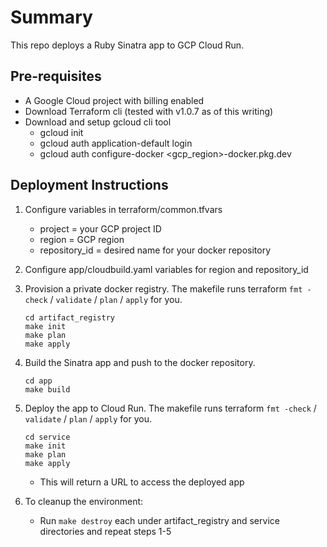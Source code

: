 # Summary
This repo deploys a Ruby Sinatra app to GCP Cloud Run. 

## Pre-requisites
+ A Google Cloud project with billing enabled
+ Download Terraform cli (tested with v1.0.7 as of this writing)
+ Download and setup gcloud cli tool
  - gcloud init
  - gcloud auth application-default login
  - gcloud auth configure-docker <gcp_region>-docker.pkg.dev

## Deployment Instructions
1. Configure variables in terraform/common.tfvars
   - project = your GCP project ID
   - region = GCP region
   - repository_id = desired name for your docker repository

2. Configure app/cloudbuild.yaml variables for region and repository_id

3. Provision a private docker registry. The makefile runs terraform `fmt -check` / `validate` / `plan` / `apply` for you. 
   ```
   cd artifact_registry
   make init
   make plan
   make apply
   ```

4. Build the Sinatra app and push to the docker repository. 
   ```
   cd app
   make build
   ```

5. Deploy the app to Cloud Run. The makefile runs terraform `fmt -check` / `validate` / `plan` / `apply` for you. 
   ```
   cd service
   make init
   make plan
   make apply
   ```
   + This will return a URL to access the deployed app

6. To cleanup the environment:
   + Run `make destroy` each under artifact_registry and service directories and repeat steps 1-5
